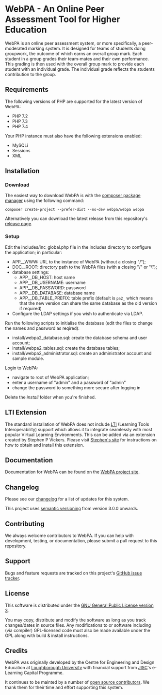 # WebPA - An Online Peer Assessment Tool for Higher Education

WebPA is an online peer assessment system, or more specifically, a peer-moderated marking system. It is designed for 
teams of students doing groupwork, the outcome of which earns an overall group mark. Each student in a group grades 
their team-mates and their own performance. This grading is then used with the overall group mark to provide each 
student with an individual grade. The individual grade reflects the students contribution to the group.

## Requirements

The following versions of PHP are supported for the latest version of WebPA:

* PHP 7.2
* PHP 7.3
* PHP 7.4

Your PHP instance must also have the following extensions enabled:

* MySQLi
* Sessions
* XML

## Installation

### Download

The easiest way to download WebPA is with the [composer package manager](https://getcomposer.org) using the following
command:

```
composer create-project --prefer-dist --no-dev webpa/webpa webpa
```

Alternatively you can download the latest release from this repository's [release page](https://github.com/WebPA/WebPA/releases).

### Setup

Edit the includes/inc\_global.php file in the includes directory to configure the application; in particular:

- APP\_\_WWW: URL to the instance of WebPA (without a closing "/");
- DOC\_\_ROOT: directory path to the WebPA files (with a closing "/" or "\\");
- database settings:
	- APP\_\_DB\_HOST: host name
	- APP\_\_DB\_USERNAME: username
	- APP\_\_DB\_PASSWORD: password
	- APP\_\_DB\_DATABASE: database name
	- APP\_\_DB\_TABLE\_PREFIX: table prefix (default is `pa2_` which means that the new version can share the same database as the old version if required)
- Configure the LDAP settings if you wish to authenticate via LDAP.
     
Run the following scripts to initialise the database (edit the files to change the names and password as reqired):

- install/webpa2\_database.sql: create the database schema and user account;
- install/webpa2\_tables.sql: create the database tables;
- install/webpa2\_administrator.sql: create an administrator account and sample module.
     
Login to WebPA:

- navigate to root of WebPA application;
- enter a username of "admin" and a password of "admin"
- change the password to something more secure after logging in
		 
Delete the _install_ folder when you're finished.

## LTI Extension

The standard installation of WebPA does not include [LTI](https://www.imsglobal.org/activity/learning-tools-interoperability) (Learning Tools Interoperability) support which allows it to integrate seamlessly with most popular Virtual Learning Environments. This can be added via an extension created by Stephen P Vickers. Please visit [Stephen's site](http://www.spvsoftwareproducts.com/php/webpa-lti/) for instructions on how to obtain and install this extension. 

## Documentation

Documentation for WebPA can be found on the [WebPA project site](http://webpaproject.lboro.ac.uk/).

## Changelog

Please see our [changelog](https://github.com/WebPA/WebPA/blob/master/CHANGELOG.md) for a list of updates for this system.

This project uses [semantic versioning](https://semver.org/) from version 3.0.0 onwards.

## Contributing

We always welcome contributors to WebPA. If you can help with development, testing, or documentation, please submit a pull request to this repository.

## Support

Bugs and feature requests are tracked on this project's [GitHub issue tracker](https://github.com/WebPA/WebPA/issues).

## License

This software is distributed under the [GNU General Public License version 3](https://www.gnu.org/licenses/gpl-3.0.en.html).

You may copy, distribute and modify the software as long as you track changes/dates in source files. Any modifications 
to or software including (via compiler) GPL-licensed code must also be made available under the GPL along with build & 
install instructions.

## Credits

WebPA was originally developed by the Centre for Engineering and Design Education at [Loughborough University](http://www.lboro.ac.uk/) with financial support from [JISC](https://www.jisc.ac.uk/)'s e-Learning Capital Programme.

It continues to be mainted by a number of [open source contributors](https://github.com/WebPA/WebPA/graphs/contributors). We thank them for their time and effort supporting this system.
